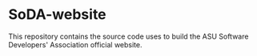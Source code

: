 # SoDA-website
This repository contains the source code uses to build the ASU Software Developers' Association official website.
